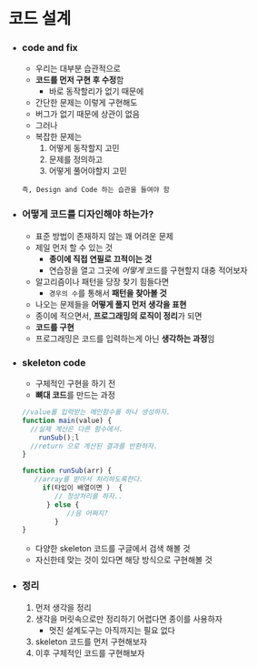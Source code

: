# 코드 설계

- ### code and fix

  - 우리는 대부분 습관적으로
  - **코드를 먼저 구현 후 수정**함
    - 바로 동작할리가 없기 때문에
  - 간단한 문제는 이렇게 구현해도
  - 버그가 없기 때문에 상관이 없음
  - 그러나
  - 복잡한 문제는
    1. 어떻게 동작할지 고민
    2. 문제를 정의하고
    3. 어떻게 풀어야할지 고민

  ```
  즉, Design and Code 하는 습관을 들여야 함
  ```



- ### 어떻게 코드를 디자인해야 하는가?

  - 표준 방법이 존재하지 않는 꽤 어려운 문제
  - 제일 먼저 할 수 있는 것
    - **종이에 직접 연필로 끄적이는 것**
    - 연습장을 열고 그곳에 *어떻게* 코드를 구현할지 대충 적어보자
  - 알고리즘이나 패턴을 당장 찾기 힘들다면
    - `경우의 수`를 통해서 **패턴을 찾아볼 것**
  - 나오는 문제들을 **어떻게 풀지 먼저 생각을 표현**
  - 종이에 적으면서, **프로그래밍의 로직이 정리**가 되면
  - **코드를 구현**
  - 프로그래밍은 코드를 입력하는게 아닌 **생각하는 과정**임



- ### skeleton code

  - 구체적인 구현을 하기 전
  - **뼈대 코드**를 만드는 과정

  ```javascript
  //value를 입력받는 메인함수를 하나 생성하자.
  function main(value) {
    //실제 계산은 다른 함수에서.
      runSub();l
    //return 으로 계산된 결과를 반환하자.
  }

  function runSub(arr) {
     //array를 받아서 처리하도록한다.
       if(타입이 배열이면 )  {
          // 정상처리를 하자..
        } else {
             //음 어쩌지?
          }
  }
  ```

  - 다양한 skeleton 코드를 구글에서 검색 해볼 것
  - 자신한테 맞는 것이 있다면 해당 방식으로 구현해볼 것



- ### 정리

  1. 먼저 생각을 정리
  2. 생각을 머릿속으로만 정리하기 어렵다면 종이를 사용하자
     - 멋진 설계도구는 아직까지는 필요 없다
  3. skeleton 코드를 먼저 구현해보자
  4. 이후 구체적인 코드를 구현해보자